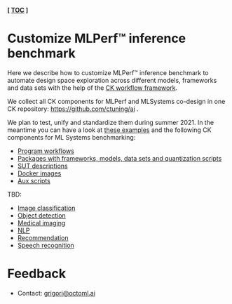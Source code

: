 **[ [TOC](../README.md) ]**

# Customize MLPerf&trade; inference benchmark

Here we describe how to customize MLPerf&trade; inference benchmark 
to automate design space exploration across different models, frameworks and data sets 
with the help of the [CK workflow framework](https://github.com/ctuning/ck).


We collect all CK components for MLPerf and MLSystems co-design in one CK repository: https://github.com/ctuning/ai .

We plan to test, unify and standardize them during summer 2021. 
In the meantime you can have a look at [these examples](../reproduce/README.md)
and the following CK components for ML Systems benchmarking:
* [Program workflows](https://github.com/ctuning/ai/tree/main/program)
* [Packages with frameworks, models, data sets and quantization scripts](https://github.com/ctuning/ai/tree/main/package)
* [SUT descriptions](https://github.com/ctuning/ai/tree/main/sut)
* [Docker images](https://github.com/ctuning/ai/tree/main/docker)
* [Aux scripts](https://github.com/ctuning/ai/tree/main/script)


TBD:

* [Image classification](task-image-classification.md)
* [Object detection](task-object-detection.md)
* [Medical imaging ](task-medical-imaging.md)
* [NLP](task-nlp.md)
* [Recommendation](task-recommendation.md)
* [Speech recognition](task-speech-recognition.md)




# Feedback
* Contact: grigori@octoml.ai
